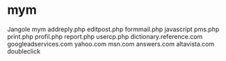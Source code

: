 # mym
Jangole mym
addreply.php
editpost.php
formmail.php
javascript
pms.php
print.php
profil.php
report.php
usercp.php
dictionary.reference.com
googleadservices.com
yahoo.com
msn.com
answers.com
altavista.com
doubleclick
